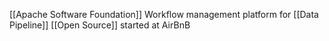 [[Apache Software Foundation]]
Workflow management platform for [[Data Pipeline]] 
[[Open Source]] started at AirBnB